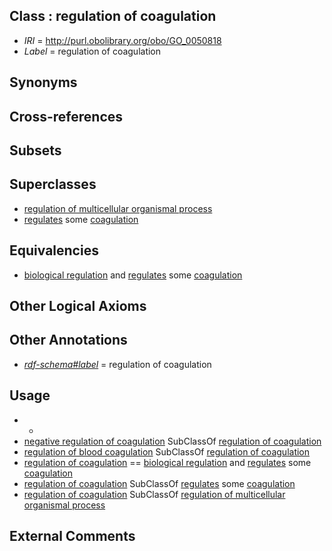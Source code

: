 
## Class : regulation of coagulation

 * *IRI* = http://purl.obolibrary.org/obo/GO_0050818
 * *Label* = regulation of coagulation

## Synonyms


## Cross-references


## Subsets


## Superclasses

 * [regulation of multicellular organismal process](../../GO/39/GO_0051239.md)
 * [regulates](../../RO/11/RO_0002211.md) some [coagulation](../../GO/17/GO_0050817.md)

## Equivalencies

 * [biological regulation](../../GO/07/GO_0065007.md) and [regulates](../../RO/11/RO_0002211.md) some [coagulation](../../GO/17/GO_0050817.md)

## Other Logical Axioms


## Other Annotations

 * *[rdf-schema#label](../../el/rdf-schema#label.md)* = regulation of coagulation

## Usage

 * -
 * [negative regulation of coagulation](../../GO/19/GO_0050819.md) SubClassOf [regulation of coagulation](../../GO/18/GO_0050818.md)
 * [regulation of blood coagulation](../../GO/93/GO_0030193.md) SubClassOf [regulation of coagulation](../../GO/18/GO_0050818.md)
 * [regulation of coagulation](../../GO/18/GO_0050818.md) == [biological regulation](../../GO/07/GO_0065007.md) and [regulates](../../RO/11/RO_0002211.md) some [coagulation](../../GO/17/GO_0050817.md)
 * [regulation of coagulation](../../GO/18/GO_0050818.md) SubClassOf [regulates](../../RO/11/RO_0002211.md) some [coagulation](../../GO/17/GO_0050817.md)
 * [regulation of coagulation](../../GO/18/GO_0050818.md) SubClassOf [regulation of multicellular organismal process](../../GO/39/GO_0051239.md)

## External Comments

